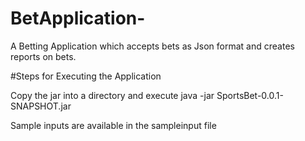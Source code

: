 # BetApplication-
A Betting Application which accepts bets as Json format and creates reports on bets.

#Steps for Executing the Application

Copy the jar into a directory  and execute 
java -jar SportsBet-0.0.1-SNAPSHOT.jar

Sample inputs are available in the sampleinput file


